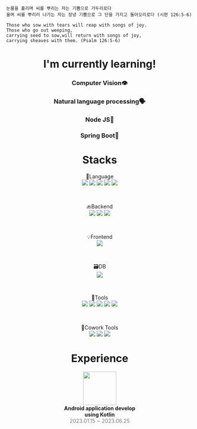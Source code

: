 <div align="left">

~~~
눈물을 흘리며 씨를 뿌리는 자는 기쁨으로 거두리로다
울며 씨를 뿌리러 나가는 자는 정녕 기쁨으로 그 단을 가지고 돌아오리로다 (시편 126:5-6)

Those who sow with tears will reap with songs of joy.
Those who go out weeping,
carrying seed to sow,will return with songs of joy,
carrying sheaves with them. (Psalm 126:5-6)
~~~

</div>


<div align="center">
    
# I'm currently learning!
### **Computer Vision**👁️

### **Natural language processing**🗣️

### **Node JS**🔨

### **Spring Boot**🌱

# Stacks
<p align="center" display="inline-block">
    🔡Language <br>
    <img src="https://img.shields.io/badge/JAVA-007396?style=for-the-badge&logo=JAVA&logoColor=white"> 
    <img src="https://img.shields.io/badge/Python-3776AB?style=for-the-badge&logo=Python&logoColor=white">
    <img src="https://img.shields.io/badge/javascript-F7DF1E?style=for-the-badge&logo=javascript&logoColor=black">
    <img src="https://img.shields.io/badge/kotlin-7F52FF?style=for-the-badge&logo=kotlin&logoColor=black">
    <img src="https://img.shields.io/badge/C++-00599C?style=for-the-badge&logo=cplusplus&logoColor=black">
</p><br>

<p align="center" display="inline-block">
    🔙Backend <br>
    <img src="https://img.shields.io/badge/Spring-6DB33F?style=for-the-badge&logo=Spring&logoColor=white">
    <img src="https://img.shields.io/badge/SpringBoot-6DB33F?style=for-the-badge&logo=SpringBoot&logoColor=white">
    <img src="https://img.shields.io/badge/NodeJS-339933?style=for-the-badge&logo=nodedotjs&logoColor=white">
</p><br>

<p align="center" display="inline-block">
    💡Frontend <br>
    <img src="https://img.shields.io/badge/React-61DAFB?style=for-the-badge&logo=React&logoColor=white">
</p><br>

<p align="center" display="inline-block">
    🗃️DB<br>
    <img src="https://img.shields.io/badge/MySQL-4479A1?style=for-the-badge&logo=mysql&logoColor=white">
</p><br>

<p align="center" display="inline-block">
    🔨Tools <br>
    <img src="https://img.shields.io/badge/IntelliJ-000000?style=for-the-badge&logo=IntelliJ IDEA&logoColor=white">
    <img src="https://img.shields.io/badge/VScode-007ACC?style=for-the-badge&logo=visualstudiocode&logoColor=white">
    <img src="https://img.shields.io/badge/Android Studio-3DDC84?style=for-the-badge&logo=androidstudio&logoColor=white">
    <img src="https://img.shields.io/badge/postman-FF6C37?style=for-the-badge&logo=Postman&logoColor=white">
    <img src="https://img.shields.io/badge/MySQL Workbench-4479A1?style=for-the-badge&logo=mysql&logoColor=white">
  
</p><br>

<p align="center" display="inline-block">
    👏Cowork Tools 
    <br>
    <img src="https://img.shields.io/badge/Github-000000?style=for-the-badge&logo=github&logoColor=white">
    <img src="https://img.shields.io/badge/Notion-000000?style=for-the-badge&logo=notion&logoColor=white">
    <img src="https://img.shields.io/badge/Slack-4A154B?style=for-the-badge&logo=slack&logoColor=white">
    </br>
</p>

</div>

<div align="center">

# Experience

<div align=center>
 <a href="https://www.23haru.com">
  <img src="https://avatars.githubusercontent.com/u/126999366" height="90"/>
 </a>
 <div><strong>Android application develop</strong></div>
 <div><strong>using Kotlin</strong><div>
 <div style='color:gray'>2023.01.15 ~ 2023.06.25</div>
</div>
 
<!---![Topadonijah's GitHub stats](https://github-readme-stats.vercel.app/api?username=Topadonijah&show_icons=true&theme=radical)--->
<!--- [![Solved.ac 프로필](http://mazassumnida.wtf/api/v2/generate_badge?boj=tasong12)](https://solved.ac/tasong12) --->

</div>


<!---
Topadonijah/Topadonijah is a ✨ special ✨ repository because its `README.md` (this file) appears on your GitHub profile.
You can click the Preview link to take a look at your changes.
--->
